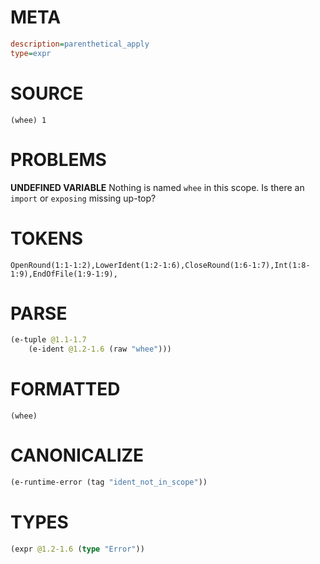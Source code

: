 # META
~~~ini
description=parenthetical_apply
type=expr
~~~
# SOURCE
~~~roc
(whee) 1
~~~
# PROBLEMS
**UNDEFINED VARIABLE**
Nothing is named `whee` in this scope.
Is there an `import` or `exposing` missing up-top?

# TOKENS
~~~zig
OpenRound(1:1-1:2),LowerIdent(1:2-1:6),CloseRound(1:6-1:7),Int(1:8-1:9),EndOfFile(1:9-1:9),
~~~
# PARSE
~~~clojure
(e-tuple @1.1-1.7
	(e-ident @1.2-1.6 (raw "whee")))
~~~
# FORMATTED
~~~roc
(whee)
~~~
# CANONICALIZE
~~~clojure
(e-runtime-error (tag "ident_not_in_scope"))
~~~
# TYPES
~~~clojure
(expr @1.2-1.6 (type "Error"))
~~~
